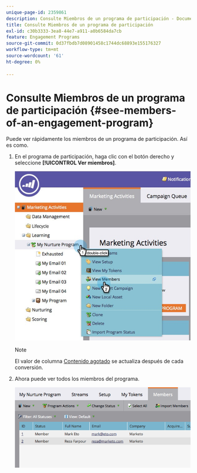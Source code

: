 ```yaml
---
unique-page-id: 2359861
description: Consulte Miembros de un programa de participación - Documentos de Marketo - Documentación del producto
title: Consulte Miembros de un programa de participación
exl-id: c30b3333-3ea8-44e7-a911-a0b6584da7cb
feature: Engagement Programs
source-git-commit: 0d37fbdb7d08901458c1744dc68893e155176327
workflow-type: tm+mt
source-wordcount: '61'
ht-degree: 0%

---
```


# Consulte Miembros de un programa de participación {#see-members-of-an-engagement-program}

Puede ver rápidamente los miembros de un programa de participación. Así es como.

1. En el programa de participación, haga clic con el botón derecho y seleccione **[!UICONTROL Ver miembros]**.

   ![](assets/membersofengagement.jpg)

   >[!NOTE]
   >
   >El valor de columna [Contenido agotado](/help/marketo/product-docs/email-marketing/drip-nurturing/creating-an-engagement-program/understanding-engagement-programs.md) se actualiza después de cada conversión.

1. Ahora puede ver todos los miembros del programa.

   ![](assets/image2014-9-15-17-3a17-3a26.png)

